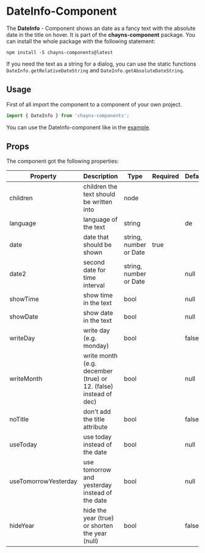 # DateInfo-Component #

The **DateInfo** - Component shows an date as a fancy text with the absolute date in the title on hover. It is part of the **chayns-component** package. You can install the whole package with the following statement:

    npm install -S chayns-components@latest

If you need the text as a string for a dialog, you can use the static functions ``DateInfo.getRelativeDateString`` and ``DateInfo.getAbsoluteDateString``.

## Usage ##

First of all import the component to a component of your own project.

```jsx harmony
import { DateInfo } from 'chayns-components';
```

You can use the DateInfo-component like in the [example](https://github.com/TobitSoftware/chayns-components/blob/master/examples/react-chayns-date/Example.jsx).


## Props ##

The component got the following properties:

| Property   | Description                                                                                         | Type                   | Required | Default |
|------------|-----------------------------------------------------------------------------------------------------|------------------------|----------|---------|
| children   | children the text should be written into                                                            | node                   |          | <div/>  | 
| language   | language of the text                                                                                | string                 |          | de      |
| date       | date that should be shown                                                                           | string, number or Date | true     |         |
| date2      | second date for time interval                                                                       | string, number or Date |          | null    |
| showTime   | show time in the text                                                                               | bool                   |          | null    |
| showDate   | show date in the text                                                                               | bool                   |          | null    |
| writeDay   | write day (e.g. monday)                                                                             | bool                   |          | false   |
| writeMonth | write month (e.g. december (true) or 12. (false) instead of dec)                                    | bool                   |          | null    |
| noTitle    | don't add the title attribute                                                                       | bool                   |          | false   |
| useToday   | use today instead of the date                                                                       | bool                   |          | null    |
| useTomorrowYesterday | use tomorrow and yesterday instead of the date                                            | bool                   |          | null    |
| hideYear   | hide the year (true) or shorten the year (null)                                                     | bool                   |          | false   |
